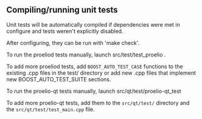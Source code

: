Compiling/running unit tests
------------------------------------

Unit tests will be automatically compiled if dependencies were met in configure
and tests weren't explicitly disabled.

After configuring, they can be run with 'make check'.

To run the proeliod tests manually, launch src/test/test_proelio .

To add more proeliod tests, add `BOOST_AUTO_TEST_CASE` functions to the existing
.cpp files in the test/ directory or add new .cpp files that
implement new BOOST_AUTO_TEST_SUITE sections.

To run the proelio-qt tests manually, launch src/qt/test/proelio-qt_test

To add more proelio-qt tests, add them to the `src/qt/test/` directory and
the `src/qt/test/test_main.cpp` file.
